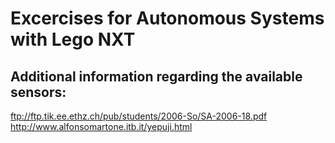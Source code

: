 # Excercises for Autonomous Systems with Lego NXT

## Additional information regarding the available sensors:

ftp://ftp.tik.ee.ethz.ch/pub/students/2006-So/SA-2006-18.pdf
http://www.alfonsomartone.itb.it/yepuji.html
